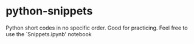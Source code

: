 # python-snippets
Python short codes in no specific order. Good for practicing.
Feel free to use the `Snippets.ipynb' notebook
